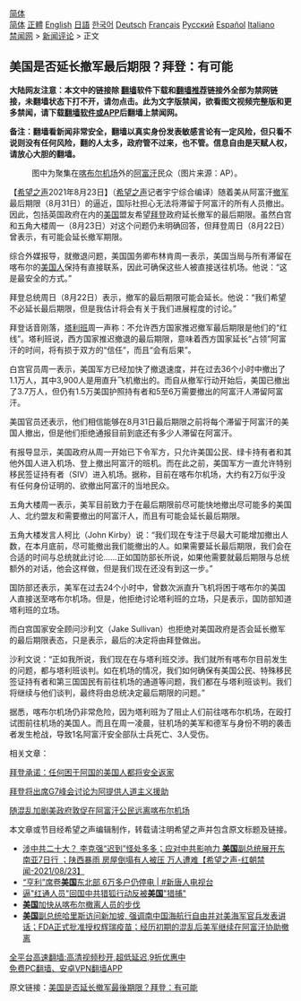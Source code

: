  <!-- 面包屑导航 --> <div class="breadcrumb"><!-- GTranslate: https://gtranslate.io/ -->  <div class="switcher notranslate">  <div class="selected">  <a href="#" onclick="return false;"> 简体</a>  </div>  <div class="option">  <a href="https://www.bannedbook.org" onclick="doGTranslate('zh-CN|zh-CN');jQuery('div.switcher div.selected a').html(jQuery(this).html());return false;" title="简体中文" class="nturl selected"> 简体</a>  <a href="https://www.bannedbook.org/zh-tw/" onclick="doGTranslate('zh-CN|zh-TW');jQuery('div.switcher div.selected a').html(jQuery(this).html());return false;" title="繁體中文" class="nturl"> 正體</a>  <a href="https://www.bannedbook.org/en/" onclick="doGTranslate('zh-CN|en');jQuery('div.switcher div.selected a').html(jQuery(this).html());return false;" title="English" class="nturl"> English</a>  <a href="https://www.bannedbook.org/ja/" onclick="doGTranslate('zh-CN|ja');jQuery('div.switcher div.selected a').html(jQuery(this).html());return false;" title="日本語" class="nturl"> 日語</a>  <a href="https://www.bannedbook.org/ko/" onclick="doGTranslate('zh-CN|ko');jQuery('div.switcher div.selected a').html(jQuery(this).html());return false;" title="한국어" class="nturl"> 한국어</a>  <a href="https://www.bannedbook.org/de/" onclick="doGTranslate('zh-CN|de');jQuery('div.switcher div.selected a').html(jQuery(this).html());return false;" title="Deutsch" class="nturl"> Deutsch</a>  <a href="https://www.bannedbook.org/fr/" onclick="doGTranslate('zh-CN|fr');jQuery('div.switcher div.selected a').html(jQuery(this).html());return false;" title="Français" class="nturl"> Français</a>  <a href="https://www.bannedbook.org/ru/" onclick="doGTranslate('zh-CN|ru');jQuery('div.switcher div.selected a').html(jQuery(this).html());return false;" title="Русский" class="nturl"> Русский</a>  <a href="https://www.bannedbook.org/es/" onclick="doGTranslate('zh-CN|es');jQuery('div.switcher div.selected a').html(jQuery(this).html());return false;" title="Español" class="nturl"> Español</a>  <a href="https://www.bannedbook.org/it/" onclick="doGTranslate('zh-CN|it');jQuery('div.switcher div.selected a').html(jQuery(this).html());return false;" title="Italiano" class="nturl"> Italiano</a>  </div>  </div>      <div class='breadcrumb-sub'><!-- Breadcrumb NavXT 6.3.0 --> <a href="https://www.bannedbook.org/" class="home">禁闻网</a> &gt; <a href="https://www.bannedbook.org/bnews/comments/" class="category">新闻评论</a> &gt; 正文</div></div><h2>美国是否延长撤军最后期限？拜登：有可能</h2> <p class="notice"><b>大陆网友注意：本文中的链接除 <a href="https://github.com/bannedbook/fanqiang" >翻墙</a>软件下载和<a href="https://github.com/killgcd/justmysocks/blob/master/README.md">翻墙推荐</a>链接外全部为禁网链接，未翻墙状态下打不开，请勿点击。此为文字版禁闻，欲看图文视频完整版和更多禁闻，请下载<a href="https://github.com/bannedbook/fanqiang">翻墙软件或APP</a>后翻墙上禁闻网。</p><p>备注：翻墙看新闻非常安全，翻墙以真实身份发表敏感言论有一定风险，但只看不说则没有任何风险，翻的人太多，政府管不过来，也不管。信息自由是天赋人权，请放心大胆的翻墙。</b></p>  <div class="entry"> <figure> <p><figcaption>图中为聚集在<a href="https://www.bannedbook.org/bnews/tag/%E5%96%80%E5%B8%83%E5%B0%94/" class="st_tag internal_tag" rel="tag" title="标签 喀布尔 下的日志">喀布尔</a><a href="https://www.bannedbook.org/bnews/tag/%e6%9c%ba%e5%9c%ba/" class="st_tag internal_tag" rel="tag" title="标签 机场 下的日志">机场</a>外的<a href="https://www.bannedbook.org/bnews/tag/%e9%98%bf%e5%af%8c%e6%b1%97/" class="st_tag internal_tag" rel="tag" title="标签 阿富汗 下的日志">阿富汗</a>民众（图片来源：AP）。</figcaption></figure> <p>【<span class='wp_keywordlink_affiliate'><a href="https://www.soundofhope.org" title="希望之声" target="_blank">希望之声</a></span>2021年8月23日】（<a href="https://www.bannedbook.org/bnews/tag/%e5%b8%8c%e6%9c%9b%e4%b9%8b%e5%a3%b0/" class="st_tag internal_tag" rel="tag" title="标签 希望之声 下的日志">希望之声</a>记者宇宁综合编译）随着美从阿富汗<a href="https://www.bannedbook.org/bnews/tag/%E6%92%A4%E5%86%9B/" class="st_tag internal_tag" rel="tag" title="标签 撤军 下的日志">撤军</a>最后期限（8月31日）的逼近，国际社担心无法将滞留于阿富汗的所有人员撤出。因此，包括英国政府在内的<a href="https://www.bannedbook.org/bnews/tag/%e7%be%8e%e5%9b%bd/" class="st_tag internal_tag" rel="tag" title="标签 美国 下的日志">美国</a>盟友希望<a href="https://www.bannedbook.org/bnews/tag/%e6%8b%9c%e7%99%bb/" class="st_tag internal_tag" rel="tag" title="标签 拜登 下的日志">拜登</a>政府延长撤军的最后期限。虽然白宫和五角大楼周一（8月23日）对这个问题仍未明确回答，但拜登周日（8月22日）曾表示，有可能会延长撤军期限。</p> <p>综合外媒报导，就撤退问题，美国国务卿布林肯周一表示，美国当局与所有滞留在喀布尔的<a href="https://www.bannedbook.org/bnews/tag/%E7%BE%8E%E5%9B%BD%E4%BA%BA/" class="st_tag internal_tag" rel="tag" title="标签 美国人 下的日志">美国人</a>保持有直接联系，因此可确保这些人被直接送往机场。他说：“这是最安全的方式。”</p> <p>拜登总统周日（8月22日）表示，撤军的最后期限可能会延长。他说：“我们希望不必延长最后期限，但是我估计将会有关于我们进展程度的讨论。”</p> <p>拜登话音刚落，<a href="https://www.bannedbook.org/bnews/tag/%e5%a1%94%e5%88%a9%e7%8f%ad/" class="st_tag internal_tag" rel="tag" title="标签 塔利班 下的日志">塔利班</a>周一声称：不允许西方国家推迟撤军最后期限是他们的“红线”。塔利班说，西方国家推迟撤退的最后期限，意味着西方国家延长“占领”阿富汗的时间，将有损于双方的“信任”，而且“会有后果”。</p> <p>白宫官员周一表示，美国军方已经加快了撤退速度，并在过去36个小时中撤出了1.1万人，其中3,900人是用直升飞机撤出的。而自从撤军行动开始后，美国已撤出了3.7万人，但仍有1.5万美国护照持有者和5至6万需要撤出的阿富汗人滞留阿富汗。</p>  <p>美国官员还表示，他们相信能够在8月31日最后期限之前将每个滞留于阿富汗的美国人撤出，但是他们拒绝通报目前到底还有多少人滞留在阿富汗。</p> <p>有报导显示，美国政府从周一开始已下令军方，只允许美国公民、绿卡持有者和其他外国人进入机场、登上撤出阿富汗的班机。而在此之前，美国军方一直允许特别移民签证持有者（SIV）进入机场。据称，目前在喀布尔机场，大约有2万似乎没有任何身份证明的、欲撤出阿富汗的当地民众。</p> <p>五角大楼周一表示，美军目前致力于在最后期限前尽可能快地撤出尽可能多的美国人、北约盟友和需要撤出的阿富汗人，而且有可能会延长最后期限。 </p> <p>五角大楼发言人柯比（John Kirby）说：“我们现在专注于尽最大可能增加撤出人数，在本月底前，尽可能撤出我们能撤出的人。如果需要延长最后期限，我们会在合适的时间与总统就此讨论&#8230;&#8230;正如国防部长所说，如果他需要就最后期限与总统额外的对话，他会这样做，但是我们现在还没有到这一步。”</p> <p>国防部还表示，美军在过去24个小时中，曾数次派直升飞机将困于喀布尔的美国人直接送至喀布尔机场。但是，他拒绝讨论塔利班的立场，只是表示，国防部知道塔利班的立场。</p>  <p>而白宫国家安全顾问沙利文（Jake Sullivan）也拒绝对美国政府是否会延长撤军的最后期限表态，只是表示，最后的决定将由拜登做出。</p> <p>沙利文说：“正如我所说，我们现在在与塔利班交涉。我们就所有喀布尔目前发生的问题，都与塔利班谈判。如在机场的情况，我们如何确保有美国公民、特殊移民签证持有者和第三国国民有前往机场的通道等问题，我们都在与塔利班谈判。我们将继续与他们谈判，最终将由总统决定最后期限的问题。”</p> <p>据悉，喀布尔机场仍非常危险，因为塔利班为了阻止人们前往喀布尔机场，在殴打试图前往机场的美国人。而且在周一凌晨，驻机场的美军和德军与身份不明的袭击者发生枪战，导致1名阿富汗安全部队士兵死亡、3人受伤。</p> <p>相关文章：</p> <p><a href="https://editor.soundofhope.org/node/537875" hreflang="zh-hans">拜登承诺：任何困于阿国的美国人都将安全返家</a></p>  <p><a data-ved="2ahUKEwjsg5aRuMjyAhUCU30KHQy5CwMQFnoECAIQAQ" href="https://www.soundofhope.org/post/537857?lang=b5" ping="/url?sa=t&amp;source=web&amp;rct=j&amp;url=https://www.soundofhope.org/post/537857%3Flang%3Db5&amp;ved=2ahUKEwjsg5aRuMjyAhUCU30KHQy5CwMQFnoECAIQAQ">拜登将出席G7峰会讨论为阿提供人道主义援助</a></p> <p><a data-ved="2ahUKEwiNsYPzt8jyAhVBOisKHYvdAcAQFnoECAMQAQ" href="https://www.soundofhope.org/post/537656?lang=b5" ping="/url?sa=t&amp;source=web&amp;rct=j&amp;url=https://www.soundofhope.org/post/537656%3Flang%3Db5&amp;ved=2ahUKEwiNsYPzt8jyAhVBOisKHYvdAcAQFnoECAMQAQ">随混乱加剧美政府敦促在阿富汗公民远离喀布尔机场</a></p> <p>本文章或节目经希望之声编辑制作，转载请注明希望之声并包含原文标题及链接。 </p> <ul class='op-related-articles' title='相关阅读'> <li><a href='https://www.bannedbook.org/bnews/comments/20210824/1612070.html' target='_blank'>涉中共二十大？  李克强“迟到”怪处多多；应对中共影响力  <b>美国</b>副总统展开东南亚7日行 ；陕西暴雨 房屋倒塌有人被压 万人遭难【希望之声-红朝禁闻-2021/08/23】</a></li> <li><a href='https://www.bannedbook.org/bnews/bannedvideo/20210824/1612058.html' target='_blank'>“亨利”席卷<b>美国</b>东北部 6万多户仍停电 | #新唐人电视台</a></li> <li><a href='https://www.bannedbook.org/bnews/baitai/20210824/1612053.html' target='_blank'>逼"红通人员"回国中共猎狐行动反被<b>美国</b>"猎捕"</a></li> <li><a href='https://www.bannedbook.org/bnews/worldnews/usa/20210824/1612041.html' target='_blank'><b>美国</b>加快从喀布尔撤离人员的步伐</a></li> <li><a href='https://www.bannedbook.org/bnews/worldnews/usa/20210824/1611986.html' target='_blank'><b>美国</b>副总统哈里斯访问新加坡, 强调南中国海航行自由并对美海军官兵发表讲话；FDA正式批准授权辉瑞疫苗；经历初期的混乱后美军继续在阿富汗协助撤离</a></li> </ul> <p class="texttj"> <a href="https://github.com/bannedbook/fanqiang/wiki/V2ray%E6%9C%BA%E5%9C%BA" target="_blank">全平台高速翻墙:高清视频秒开,超低延迟,9折优惠中</a><br/> <a href="https://github.com/bannedbook/fanqiang/wiki/%E7%A6%81%E9%97%BB%E7%BD%91%E5%AE%89%E5%8D%93%E7%BF%BB%E5%A2%99%E6%96%B0%E9%97%BBAPP" target="_blank">免费PC翻墙、安卓VPN翻墙APP</a></p><p>原文链接：<a class="src_link"  href="https://www.soundofhope.org/post/538187" target="_blank">美国是否延长撤军最後期限？拜登：有可能</a></p> <a name='sharetosocial'></a>  <div style="margin-bottom:5px;padding-bottom:5px;clear:both"> <div id="archive-pix-1" class="banner-ads"> <!-- AuctionX Display platform tag START --> <div id="26318x728x90x621x_ADSLOT2" clicktrack="%%CLICK_URL_ESC%%"></div> <!-- AuctionX Display platform tag END --> </div> <div id="archive-pix-2" class="banner-ads"> <!-- AuctionX Display platform tag START --> <div id="26315x300x250x621x_ADSLOT2" clicktrack="%%CLICK_URL_ESC%%"></div> <!-- AuctionX Display platform tag END --> </div> </div>  <div id="archive-pix-1" class="banner-ads"> <!-- AuctionX Display platform tag START --> <div id="26318x728x90x621x_ADSLOT3" clicktrack="%%CLICK_URL_ESC%%"></div> <!-- AuctionX Display platform tag END --> </div> </div><!--END ENTRY--> 